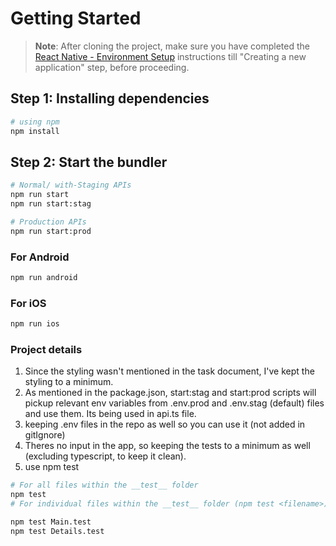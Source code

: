 # Getting Started

>**Note**: After cloning the project, make sure you have completed the [React Native - Environment Setup](https://reactnative.dev/docs/environment-setup) instructions till "Creating a new application" step, before proceeding.

## Step 1: Installing dependencies

```bash
# using npm
npm install
```

## Step 2: Start the bundler

```bash
# Normal/ with-Staging APIs
npm run start
npm run start:stag

# Production APIs
npm run start:prod
```

### For Android

```bash
npm run android
```

### For iOS

```bash
npm run ios
```

### Project details

1. Since the styling wasn't mentioned in the task document, I've kept the styling to a minimum.
2. As mentioned in the package.json, start:stag and start:prod scripts will pickup relevant env variables from .env.prod and .env.stag (default) files and use them. Its being used in api.ts file.
3. keeping .env files in the repo as well so you can use it (not added in gitIgnore)
4. Theres no input in the app, so keeping the tests to a minimum as well (excluding typescript, to keep it clean).
5. use npm test
```bash
# For all files within the __test__ folder
npm test
# For individual files within the __test__ folder (npm test <filename>)

npm test Main.test
npm test Details.test
```